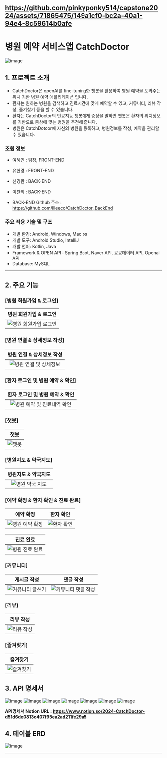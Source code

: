 
https://github.com/pinkyponky514/capstone2024/assets/71865475/149a1cf0-bc2a-40a1-94e4-8c59614b0afe
------------------------------------------
# 병원 예약 서비스앱 CatchDoctor
![image](https://github.com/pinkyponky514/capstone2024/assets/71865475/26127a3f-da51-455b-a8af-a1dc71d912d8)

## 1. 프로젝트 소개
* CatchDoctor은 openAI를 fine-tuning한 챗봇을 활용하여 병원 예약을 도와주는 위치 기반 병원 예약 애플리케이션 입니다.
* 환자는 원하는 병원을 검색하고 진료시간에 맞게 예약할 수 있고, 커뮤니티, 리뷰 작성, 즐겨찾기 등을 할 수 있습니다.
* 환자는 CatchDoctor의 인공지능 챗봇에게 증상을 말하면 챗봇은 환자의 위치정보를 기반으로 증상에 맞는 병원을 추천해 줍니다.
* 병원은 CatchDotcor에 자신의 병원을 등록하고, 병원정보를 작성, 예약을 관리할 수 있습니다.
  
### 조원 정보
* 여혜인 : 팀장, FRONT-END
* 유현경 : FRONT-END
* 신경환 : BACK-END
* 이찬희 : BACK-END
  
* BACK-END Github 주소 : https://github.com/llleeco/CatchDoctor_BackEnd
### 주요 적용 기술 및 구조
* 개발 환경: Android, Windows, Mac os
* 개발 도구: Android Studio, IntelliJ
* 개발 언어: Kotlin, Java
* Framework & OPEN API : Spring Boot, Naver API, 공공데이터 API, Openai API
* Database: MySQL
------------------------------------------
## 2. 주요 기능

### [병원 회원가입 & 로그인]
|병원 회원가입 & 로그인|
|:------:|
|![병원 회원가입 로그인](https://github.com/pinkyponky514/capstone2024/assets/71865475/11d628fa-a765-4a85-9476-e4764c68399f)|
### [병원 연결 & 상세정보 작성]
|병원 연결 & 상세정보 작성|
|:------:|
| ![병원 연결 및 상세정보](https://github.com/pinkyponky514/capstone2024/assets/71865475/e524aea5-5922-482f-a8e5-2a53f50bc10d)|
### [환자 로그인 및 병원 예약 & 확인]
|환자 로그인 및 병원 예약 & 확인|
|:------:|
|![병원 예약 및 진료내역 확인](https://github.com/pinkyponky514/capstone2024/assets/71865475/5da8155c-9dce-4b23-a565-5a1551f2d13b)|
### [챗봇]
|챗봇|
|:------:|
|![챗봇](https://github.com/pinkyponky514/capstone2024/assets/71865475/0bea9716-e8fa-40d8-bcde-591d49d762e3)|
### [병원지도 & 약국지도]
|병원지도 & 약국지도|
|:------:|
|![병원   약국 지도](https://github.com/pinkyponky514/capstone2024/assets/71865475/e7dd0586-3757-49da-a3f6-32b594631ebb)|
### [예약 확정 & 환자 확인 & 진료 완료]
|예약 확정|환자 확인|
|:------:|:------:|
|![병원 예약 확정](https://github.com/pinkyponky514/capstone2024/assets/71865475/bc13d956-aef8-4e6d-9ab4-3f243478dbc0)|![환자 확인](https://github.com/pinkyponky514/capstone2024/assets/71865475/29eab588-5629-41bb-aa43-2606ea4a4f13)|

|진료 완료|
|:------:|
|![병원 진료 완료](https://github.com/pinkyponky514/capstone2024/assets/71865475/72faf79d-7d51-45a2-a7e3-8aede7888354)|
### [커뮤니티]
|게시글 작성|댓글 작성|
|:------:|:------:|
|![커뮤니티 글쓰기](https://github.com/pinkyponky514/capstone2024/assets/71865475/4f56be85-c740-4f8b-b0a6-f727825648f4)|![커뮤니티 댓글 작성](https://github.com/pinkyponky514/capstone2024/assets/71865475/42d3a32e-863e-446b-adc1-0ce761e56046)|
### [리뷰]
|리뷰 작성|
|:------:|
|![리뷰 작성](https://github.com/pinkyponky514/capstone2024/assets/71865475/8cb8979e-af93-4860-b24c-7b658b03e087)|
### [즐겨찾기]
|즐겨찾기|
|:------:|
|![즐겨찾기](https://github.com/pinkyponky514/capstone2024/assets/71865475/9f4788bc-c3ef-4343-a3d8-ff2a68c0ee09)|
## 3. API 명세서 
![image](https://github.com/pinkyponky514/capstone2024/assets/71865475/58a77deb-387c-4497-93f2-111cee73e06d)
![image](https://github.com/pinkyponky514/capstone2024/assets/71865475/eea321f1-a762-47bb-8c1f-db0ed48f998c)
![image](https://github.com/pinkyponky514/capstone2024/assets/71865475/62d3a0c7-d765-4533-994a-f3e48813f0a7)
![image](https://github.com/pinkyponky514/capstone2024/assets/71865475/d81e7827-784b-4603-b83a-8675e466d35a)
![image](https://github.com/pinkyponky514/capstone2024/assets/71865475/03a0dbdb-68a4-4afe-b2ae-5f8354ba7743)
![image](https://github.com/pinkyponky514/capstone2024/assets/71865475/9dff57e8-1ce7-498f-92d4-8b7738e7806c)
![image](https://github.com/pinkyponky514/capstone2024/assets/71865475/4d269dfc-6d36-4595-8ba9-00aaf0a440f4)

**API명세서 Notion URL : https://www.notion.so/2024-CatchDoctor-d51d6de0813c407f95ea2ad211fe29a5**

## 4. 테이블 ERD
![image](https://github.com/pinkyponky514/capstone2024/assets/71865475/df5ef14e-26e3-4053-91df-1229e25c1bb7)

------------------------------------------
